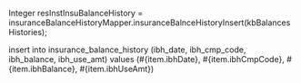 Integer resInstInsuBalanceHistory = insuranceBalanceHistoryMapper.insuranceBalnceHistoryInsert(kbBalancesHistories);

<?xml version="1.0" encoding="UTF-8"?>
<!DOCTYPE mapper PUBLIC "-//mybatis.org//DTD Mapper 3.0//EN" "http://mybatis.org/dtd/mybatis-3-mapper.dtd">

<mapper namespace="com.gogofnd.kb.insurances.kb.mapper.InsuranceBalanceHistoryMapper">
    <insert id="insuranceBalnceHistoryInsert" parameterType="java.util.List">
        insert into insurance_balance_history
            (ibh_date, ibh_cmp_code, ibh_balance, ibh_use_amt)
        values
        <foreach collection="list" item="item" separator=",">
            (#{item.ibhDate}, #{item.ibhCmpCode}, #{item.ibhBalance}, #{item.ibhUseAmt})
        </foreach>
    </insert>
</mapper>
